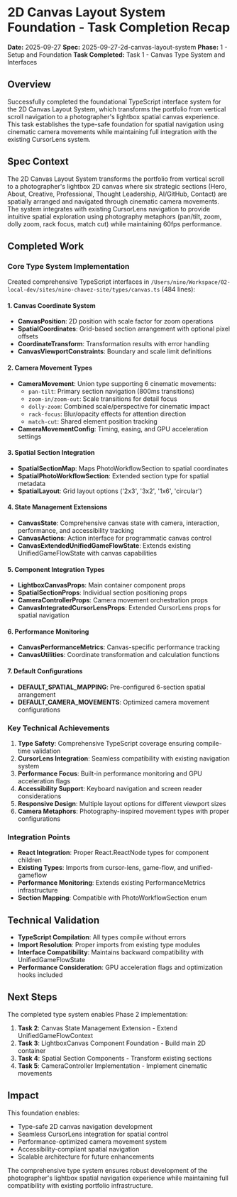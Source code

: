# 2D Canvas Layout System Foundation - Task Completion Recap

**Date:** 2025-09-27
**Spec:** 2025-09-27-2d-canvas-layout-system
**Phase:** 1 - Setup and Foundation
**Task Completed:** Task 1 - Canvas Type System and Interfaces

## Overview

Successfully completed the foundational TypeScript interface system for the 2D Canvas Layout System, which transforms the portfolio from vertical scroll navigation to a photographer's lightbox spatial canvas experience. This task establishes the type-safe foundation for spatial navigation using cinematic camera movements while maintaining full integration with the existing CursorLens system.

## Spec Context

The 2D Canvas Layout System transforms the portfolio from vertical scroll to a photographer's lightbox 2D canvas where six strategic sections (Hero, About, Creative, Professional, Thought Leadership, AI/GitHub, Contact) are spatially arranged and navigated through cinematic camera movements. The system integrates with existing CursorLens navigation to provide intuitive spatial exploration using photography metaphors (pan/tilt, zoom, dolly zoom, rack focus, match cut) while maintaining 60fps performance.

## Completed Work

### Core Type System Implementation
Created comprehensive TypeScript interfaces in `/Users/nino/Workspace/02-local-dev/sites/nino-chavez-site/types/canvas.ts` (484 lines):

#### 1. Canvas Coordinate System
- **CanvasPosition**: 2D position with scale factor for zoom operations
- **SpatialCoordinates**: Grid-based section arrangement with optional pixel offsets
- **CoordinateTransform**: Transformation results with error handling
- **CanvasViewportConstraints**: Boundary and scale limit definitions

#### 2. Camera Movement Types
- **CameraMovement**: Union type supporting 6 cinematic movements:
  - `pan-tilt`: Primary section navigation (800ms transitions)
  - `zoom-in/zoom-out`: Scale transitions for detail focus
  - `dolly-zoom`: Combined scale/perspective for cinematic impact
  - `rack-focus`: Blur/opacity effects for attention direction
  - `match-cut`: Shared element position tracking
- **CameraMovementConfig**: Timing, easing, and GPU acceleration settings

#### 3. Spatial Section Integration
- **SpatialSectionMap**: Maps PhotoWorkflowSection to spatial coordinates
- **SpatialPhotoWorkflowSection**: Extended section type for spatial metadata
- **SpatialLayout**: Grid layout options ('2x3', '3x2', '1x6', 'circular')

#### 4. State Management Extensions
- **CanvasState**: Comprehensive canvas state with camera, interaction, performance, and accessibility tracking
- **CanvasActions**: Action interface for programmatic canvas control
- **CanvasExtendedUnifiedGameFlowState**: Extends existing UnifiedGameFlowState with canvas capabilities

#### 5. Component Integration Types
- **LightboxCanvasProps**: Main container component props
- **SpatialSectionProps**: Individual section positioning props
- **CameraControllerProps**: Camera movement orchestration props
- **CanvasIntegratedCursorLensProps**: Extended CursorLens props for spatial navigation

#### 6. Performance Monitoring
- **CanvasPerformanceMetrics**: Canvas-specific performance tracking
- **CanvasUtilities**: Coordinate transformation and calculation functions

#### 7. Default Configurations
- **DEFAULT_SPATIAL_MAPPING**: Pre-configured 6-section spatial arrangement
- **DEFAULT_CAMERA_MOVEMENTS**: Optimized camera movement configurations

### Key Technical Achievements

1. **Type Safety**: Comprehensive TypeScript coverage ensuring compile-time validation
2. **CursorLens Integration**: Seamless compatibility with existing navigation system
3. **Performance Focus**: Built-in performance monitoring and GPU acceleration flags
4. **Accessibility Support**: Keyboard navigation and screen reader considerations
5. **Responsive Design**: Multiple layout options for different viewport sizes
6. **Camera Metaphors**: Photography-inspired movement types with proper configurations

### Integration Points

- **React Integration**: Proper React.ReactNode types for component children
- **Existing Types**: Imports from cursor-lens, game-flow, and unified-gameflow
- **Performance Monitoring**: Extends existing PerformanceMetrics infrastructure
- **Section Mapping**: Compatible with PhotoWorkflowSection enum

## Technical Validation

- **TypeScript Compilation**: All types compile without errors
- **Import Resolution**: Proper imports from existing type modules
- **Interface Compatibility**: Maintains backward compatibility with UnifiedGameFlowState
- **Performance Consideration**: GPU acceleration flags and optimization hooks included

## Next Steps

The completed type system enables Phase 2 implementation:

1. **Task 2**: Canvas State Management Extension - Extend UnifiedGameFlowContext
2. **Task 3**: LightboxCanvas Component Foundation - Build main 2D container
3. **Task 4**: Spatial Section Components - Transform existing sections
4. **Task 5**: CameraController Implementation - Implement cinematic movements

## Impact

This foundation enables:
- Type-safe 2D canvas navigation development
- Seamless CursorLens integration for spatial control
- Performance-optimized camera movement system
- Accessibility-compliant spatial navigation
- Scalable architecture for future enhancements

The comprehensive type system ensures robust development of the photographer's lightbox spatial navigation experience while maintaining full compatibility with existing portfolio infrastructure.